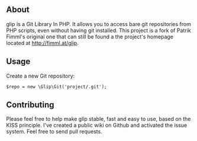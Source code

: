 ## About ##

glip is a Git Library In PHP. It allows you to access bare git repositories
from PHP scripts, even without having git installed. This project is a fork of
Patrik Fimml's original one that can still be found a the project's homepage
located at <http://fimml.at/glip>.

## Usage ##

Create a new Git repository:

```php5
$repo = new \Glip\Git('project/.git');
```

## Contributing ##

Please feel free to help make glip stable, fast and easy to use, based on the KISS principle.
I've created a public wiki on Github and activated the issue system. Feel free to send pull
requests.
